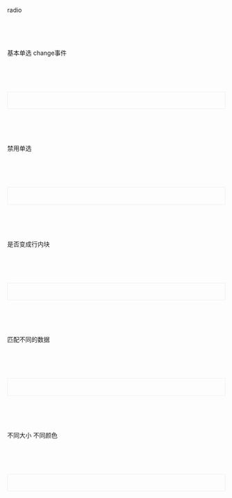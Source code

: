 radio
<script setup>
import demo1 from './demo1.vue';
import demo2 from './demo2.vue';
import demo3 from './demo3.vue';
import demo4 from './demo4.vue';
import demo5 from './demo5.vue';

</script>

<div class="btndoc1">基本单选 change事件</div>
<div class="btndoc2">
<demo1></demo1>
</div>

<div class="btndoc1">禁用单选</div>
<div class="btndoc2">
<demo2></demo2>
</div>

<div class="btndoc1">是否变成行内块</div>
<div class="btndoc2">
<demo3></demo3>
</div>

<div class="btndoc1">匹配不同的数据</div>
<div class="btndoc2">
<demo4></demo4>
</div>

<div class="btndoc1">不同大小 不同颜色</div>
<div class="btndoc2">
<demo5></demo5>
</div>

</div>

<style>
    .btndoc2{
        display:"block";
        border:1px solid #f0f0f0;
        /* height:20vh; */
        padding:2vw;
        margin-top:2vh;
    }
    .btndoc1{
        margin-top:2vh;
    }
</style>

